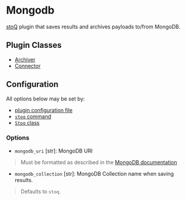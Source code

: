 # Mongodb

[stoQ](https://stoq-framework.readthedocs.io/en/v2/index.html) plugin that saves results and archives payloads to/from MongoDB.

## Plugin Classes

- [Archiver](https://stoq-framework.readthedocs.io/en/v2/dev/archivers.html)
- [Connector](https://stoq-framework.readthedocs.io/en/v2/dev/connectors.html)

## Configuration

All options below may be set by:

- [plugin configuration file](https://stoq-framework.readthedocs.io/en/v2/dev/plugin_overview.html#configuration)
- [`stoq` command](https://stoq-framework.readthedocs.io/en/v2/gettingstarted.html#plugin-options)
- [`Stoq` class](https://stoq-framework.readthedocs.io/en/v2/dev/core.html?highlight=plugin_opts#using-providers)

### Options

- `mongodb_uri` [str]: MongoDB URI

> Must be formatted as described in the [MongoDB documentation](https://docs.mongodb.com/manual/reference/connection-string/)

- `mongodb_collection` [str]: MongoDB Collection name when saving results.

> Defaults to `stoq`.
